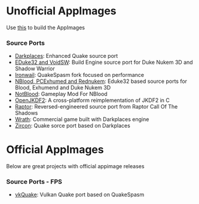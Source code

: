 # Unofficial AppImages
Use [this](https://github.com/AppImage/appimagetool) to build the AppImages

### Source Ports

- [Darkplaces](https://github.com/DarkPlacesEngine/darkplaces): Enhanced Quake source port
- [EDuke32 and VoidSW](https://voidpoint.io/terminx/eduke32): Build Engine source port for Duke Nukem 3D and Shadow Warrior
- [Ironwail](https://github.com/andrei-drexler/ironwail): QuakeSpasm fork focused on performance
- [NBlood, PCExhumed and Rednukem](https://github.com/nukeykt/NBlood): Eduke32 based source ports for Blood, Exhumend and Duke Nukem 3D
- [NotBlood](https://github.com/clipmove/NotBlood): Gameplay Mod For NBlood
- [OpenJKDF2](https://github.com/shinyquagsire23/OpenJKDF2): A cross-platform reimplementation of JKDF2 in C
- [Raptor](https://github.com/skynettx/raptor): Reversed-engineered source port from Raptor Call Of The Shadows
- [Wrath](https://www.gog.com/en/game/wrath_aeon_of_ruin): Commercial game built with Darkplaces engine 
- [Zircon](https://www.moddb.com/mods/zircon-engine): Quake sorce port based on Darkplaces

# Official AppImages
Below are great projects with official appimage releases
### Source Ports - FPS
- [vkQuake](https://github.com/Novum/vkQuake): Vulkan Quake port based on QuakeSpasm
